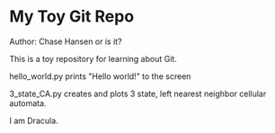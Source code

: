 # My Toy Git Repo

Author: Chase Hansen or is it?

This is a toy repository for learning about Git.

hello_world.py prints "Hello world!" to the screen

3_state_CA.py creates and plots 3 state, left nearest neighbor cellular automata.

I am Dracula. 
